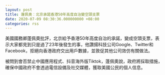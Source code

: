 ```yaml
---
layout: post
title: 蓬佩奧︰北京承諾香港50年高度自治變空頭支票
date: 2020-07-09 08:30:36.000000000 +08:00
categories: rss
---
```


美國國務卿蓬佩奧批評，北京給予香港50年高度自治的承諾，變成空頭支票，表示大家都見到只是過了23年後發生的事，他讚揚科技公司Google、Twitter和Facebook，拒絕向香港政府交出用戶數據，並敦促其他公司效仿有關做法。

被問到會否禁止中國應用程式、抖音海外版Tiktok，蓬佩奧說，政府將採取措施，確保中國政府不會透過電信設備及社交媒體，獲取美國公民的個人信息。
